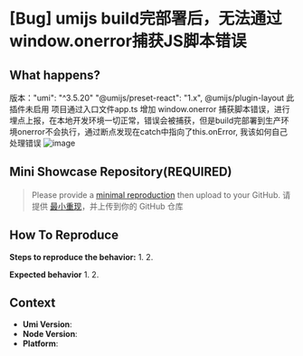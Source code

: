 # [Bug] umijs build完部署后，无法通过window.onerror捕获JS脚本错误

<!--
感谢您向我们反馈问题，为了高效的解决问题，我们期望你能提供以下信息：
-->

## What happens?

版本："umi": "^3.5.20"
"@umijs/preset-react": "1.x",
@umijs/plugin-layout 此插件未启用
项目通过入口文件app.ts 增加 window.onerror 捕获脚本错误，进行埋点上报，在本地开发环境一切正常，错误会被捕获，但是build完部署到生产环境onerror不会执行，通过断点发现在catch中指向了this.onError, 我该如何自己处理错误
![image](https://user-images.githubusercontent.com/73830471/220840552-aa459ed5-aa54-4398-8323-bdb4627c7296.png)

## Mini Showcase Repository(REQUIRED)

> Please provide a [minimal reproduction](https://stackoverflow.com/help/minimal-reproducible-example) then upload to your GitHub. 请提供 [最小重现](https://stackoverflow.com/help/minimal-reproducible-example)，并上传到你的 GitHub 仓库

<!-- 为节约大家的时间，无复现步骤的 ISSUE 会被关闭，提供之后再 REOPEN -->
<!-- YOUR_REPOSITORY_URL on github or stackbliz -->

## How To Reproduce

**Steps to reproduce the behavior:** 1. 2.

**Expected behavior** 1. 2.

<!-- 请提供复现链接/步骤，错误日志以及相关配置 -->

## Context

- **Umi Version**:
- **Node Version**:
- **Platform**:
